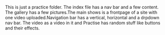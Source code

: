 This is just a practice folder. The index file has a nav bar and a few content. The gallery has a few pictures.The main shows is a frontpage of a site with one video uploaded.Navigation bar has a vertical, horizontal and a drpdown  nav bar. The video as a video in it and Practise has random stuff like buttons and their effects.
